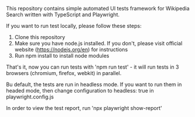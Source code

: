 This repository contains simple automated UI tests framework for Wikipedia Search written with TypeScript and Playwright.

If you want to run test locally, please follow these steps:

1. Clone this repository
2. Make sure you have node.js installed. If you don't, please visit official website (https://nodejs.org/en) for instructions
3. Run npm install to install node modules

That's it, now you can run tests with 'npm run test' - it will run tests in 3 browsers (chromium, firefox, webkit) in parallel.

Bu default, the tests are run in headless mode. If you want to run them in headed mode, then change configuration to headless: true in playwright.config.js

In order to view the test report, run 'npx playwright show-report'